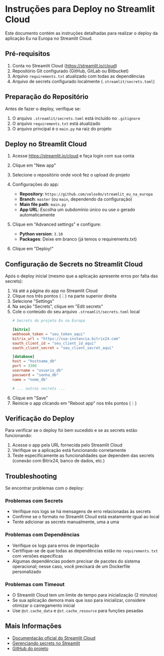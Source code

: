 # Instruções para Deploy no Streamlit Cloud

Este documento contém as instruções detalhadas para realizar o deploy da aplicação Eu na Europa no Streamlit Cloud.

## Pré-requisitos

1. Conta no Streamlit Cloud (https://streamlit.io/cloud)
2. Repositório Git configurado (GitHub, GitLab ou Bitbucket)
3. Arquivo `requirements.txt` atualizado com todas as dependências
4. Arquivo de secrets configurado localmente (`.streamlit/secrets.toml`)

## Preparação do Repositório

Antes de fazer o deploy, verifique se:

1. O arquivo `.streamlit/secrets.toml` está incluído no `.gitignore`
2. O arquivo `requirements.txt` está atualizado
3. O arquivo principal é o `main.py` na raiz do projeto

## Deploy no Streamlit Cloud

1. Acesse https://streamlit.io/cloud e faça login com sua conta
2. Clique em "New app"
3. Selecione o repositório onde você fez o upload do projeto
4. Configurações do app:
   - **Repository**: `https://github.com/velos0o/streamlit_eu_na_europa`
   - **Branch**: `master` (ou `main`, dependendo da configuração)
   - **Main file path**: `main.py`
   - **App URL**: Escolha um subdomínio único ou use o gerado automaticamente

5. Clique em "Advanced settings" e configure:
   - **Python version**: `3.10`
   - **Packages**: Deixe em branco (já temos o requirements.txt)

6. Clique em "Deploy!"

## Configuração de Secrets no Streamlit Cloud

Após o deploy inicial (mesmo que a aplicação apresente erros por falta das secrets):

1. Vá até a página do app no Streamlit Cloud
2. Clique nos três pontos (⋮) na parte superior direita
3. Selecione "Settings"
4. Na seção "Secrets", clique em "Edit secrets"
5. Cole o conteúdo do seu arquivo `.streamlit/secrets.toml` local
   ```toml
   # Secrets do projeto Eu na Europa
   
   [bitrix]
   webhoook_token = "seu_token_aqui"
   bitrix_url = "https://sua-instancia.bitrix24.com"
   oauth_client_id = "seu_client_id_aqui"
   oauth_client_secret = "seu_client_secret_aqui"
   
   [database]
   host = "hostname_db"
   port = 3306
   username = "usuario_db"
   password = "senha_db"
   name = "nome_db"
   
   # ... outras secrets ...
   ```
6. Clique em "Save"
7. Reinicie o app clicando em "Reboot app" nos três pontos (⋮)

## Verificação do Deploy

Para verificar se o deploy foi bem sucedido e se as secrets estão funcionando:

1. Acesse o app pela URL fornecida pelo Streamlit Cloud
2. Verifique se a aplicação está funcionando corretamente
3. Teste especificamente as funcionalidades que dependem das secrets (conexão com Bitrix24, banco de dados, etc.)

## Troubleshooting

Se encontrar problemas com o deploy:

### Problemas com Secrets

- Verifique nos logs se há mensagens de erro relacionadas às secrets
- Confirme se o formato no Streamlit Cloud está exatamente igual ao local
- Tente adicionar as secrets manualmente, uma a uma

### Problemas com Dependências

- Verifique os logs para erros de importação
- Certifique-se de que todas as dependências estão no `requirements.txt` com versões específicas
- Algumas dependências podem precisar de pacotes do sistema operacional; nesse caso, você precisará de um Dockerfile personalizado

### Problemas com Timeout

- O Streamlit Cloud tem um limite de tempo para inicialização (2 minutos)
- Se sua aplicação demora mais que isso para inicializar, considere otimizar o carregamento inicial
- Use `@st.cache_data` e `@st.cache_resource` para funções pesadas

## Mais Informações

- [Documentação oficial do Streamlit Cloud](https://docs.streamlit.io/streamlit-cloud)
- [Gerenciando secrets no Streamlit](https://docs.streamlit.io/streamlit-cloud/get-started/deploy-an-app/connect-to-data-sources/secrets-management)
- [GitHub do projeto](https://github.com/velos0o/streamlit_eu_na_europa) 